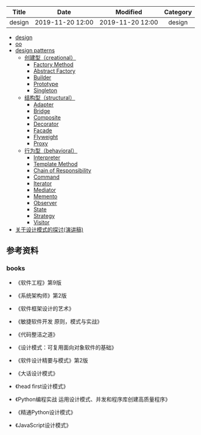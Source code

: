 | Title                | Date             | Modified         | Category          |
|:--------------------:|:----------------:|:----------------:|:-----------------:|
| design      | 2019-11-20 12:00 | 2019-11-20 12:00 | design   |



- [design](./design.md)
- [oo](./oo/README.md)
- [design patterns](./design-patterns/README.md)
    - [创建型（creational）](./design-patterns/creational/README.md)
        - [Factory Method](./design-patterns/creational/factory_method.md)
        - [Abstract Factory](./design-patterns/creational/abstract_factory.md)
        - [Builder](./design-patterns/creational/builder.md)
        - [Prototype](./design-patterns/creational/prototype.md)
        - [Singleton](./design-patterns/creational/singleton.md)
    - [结构型（structural）](./design-patterns/structural/README.md)
        - [Adapter](./design-patterns/structural/adapter.md)
        - [Bridge](./design-patterns/structural/bridge.md)
        - [Composite](./design-patterns/structural/composite.md)
        - [Decorator](./design-patterns/structural/decorator.md)
        - [Facade](./design-patterns/structural/facade.md)
        - [Flyweight](./design-patterns/structural/flyweight.md)
        - [Proxy](./design-patterns/structural/proxy.md)
    - [行为型（behavioral）](./design-patterns/behavioral/README.md)
        - [Interpreter](./design-patterns/behavioral/interpreter.md)
        - [Template Method](./design-patterns/behavioral/template_method.md)
        - [Chain of Responsibility](./design-patterns/behavioral/chain_of_responsibility.md)
        - [Command](./design-patterns/behavioral/command.md)
        - [Iterator](./design-patterns/behavioral/iterator.md)
        - [Mediator](./design-patterns/behavioral/mediator.md)
        - [Memento](./design-patterns/behavioral/memento.md)
        - [Observer](./design-patterns/behavioral/observer.md)
        - [State](./design-patterns/behavioral/state.md)
        - [Strategy](./design-patterns/behavioral/strategy.md)
        - [Visitor](./design-patterns/behavioral/visitor.md)
- [关于设计模式的探讨(演讲稿)](./关于设计模式的探讨.md)



## 参考资料


### books
- 《软件工程》第9版
- 《系统架构师》第2版
- 《软件框架设计的艺术》

- 《敏捷软件开发 原则，模式与实战》
- 《代码整洁之道》

- 《设计模式：可复用面向对象软件的基础》
- 《软件设计精要与模式》第2版

- 《大话设计模式》
- 《head first设计模式》

- 《Python编程实战 运用设计模式、并发和程序库创建高质量程序》
- 《精通Python设计模式》

- 《JavaScript设计模式》









